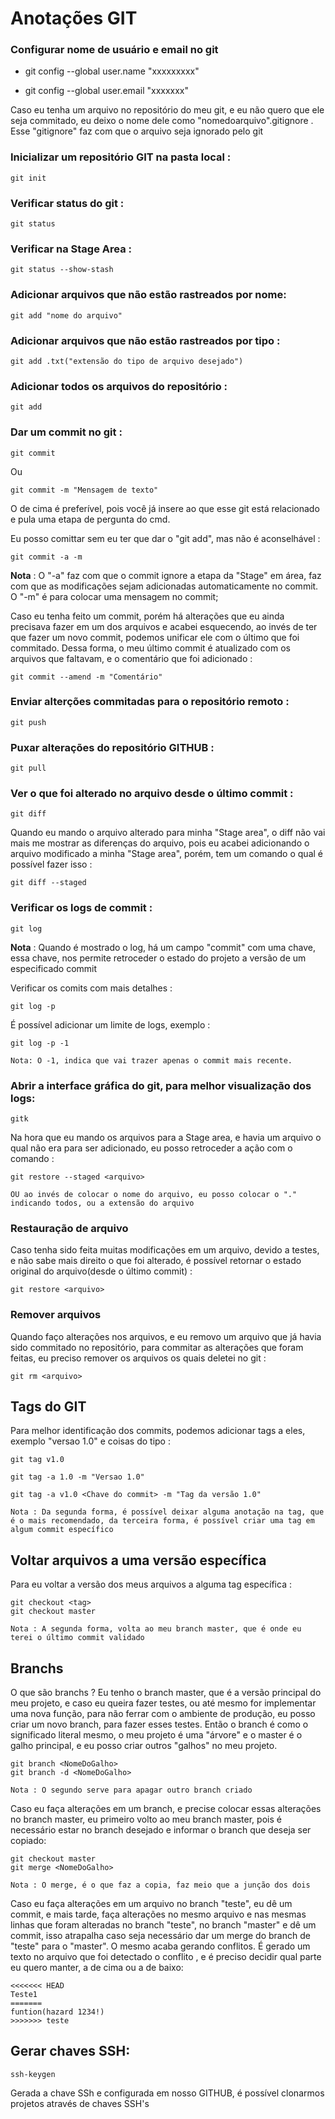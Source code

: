 # Anotações GIT
 

 ### Configurar nome de usuário e email no git

* git config --global user.name "xxxxxxxxx"


* git config --global user.email "xxxxxxx"


Caso eu tenha um arquivo no repositório do meu git, e eu não quero que ele seja commitado, eu deixo o nome dele como "nomedoarquivo".gitignore . Esse "gitignore" faz com que o arquivo seja ignorado pelo git

### Inicializar um repositório GIT na pasta local :
	
	git init

### Verificar status do git :
	
	git status

### Verificar na Stage Area :

	git status --show-stash

### Adicionar arquivos que não estão rastreados por nome:
	
	git add "nome do arquivo" 

### Adicionar arquivos que não estão rastreados por tipo :
	
	git add .txt("extensão do tipo de arquivo desejado")


### Adicionar todos os arquivos do repositório :
	
	git add

### Dar um commit no git :

	git commit

Ou

	git commit -m "Mensagem de texto" 

O de cima é preferível, pois você já insere ao que esse git está relacionado e pula uma etapa de pergunta do cmd.

Eu posso comittar sem eu ter que dar o "git add", mas não é aconselhável : 
	
	git commit -a -m

**Nota** : O "-a" faz com que o commit ignore a etapa da "Stage" em área, faz com que as modificações sejam adicionadas automaticamente no commit. O "-m" é para colocar uma mensagem no commit;

Caso eu tenha feito um commit, porém há alterações que eu ainda precisava fazer em um dos arquivos e acabei esquecendo, ao invés de ter que fazer um novo commit, podemos unificar ele com o último que foi commitado. Dessa forma, o meu último commit é atualizado com os arquivos que faltavam, e o comentário que foi adicionado : 
	
	git commit --amend -m "Comentário" 



### Enviar alterções commitadas para o repositório remoto :

	git push

### Puxar alterações do repositório GITHUB :

	git pull

### Ver o que foi alterado no arquivo desde o último commit :
	
	git diff

Quando eu mando o arquivo alterado para minha "Stage area", o diff não vai mais me mostrar as diferenças do arquivo, pois eu acabei adicionando o arquivo modificado a minha "Stage area", porém, tem um comando o qual é possível fazer isso :

	git diff --staged

### Verificar os logs de commit :
	
	git log
**Nota** : Quando é mostrado o log, há um campo "commit" com uma chave, essa chave, nos permite retroceder o estado do projeto a versão de um especificado commit 

Verificar os comits com mais detalhes :
	
	git log -p

É possível adicionar um limite de logs, exemplo :
	
	git log -p -1 
	
	Nota: O -1, indica que vai trazer apenas o commit mais recente.

### Abrir a interface gráfica do git, para melhor visualização dos logs:

	gitk

Na hora que eu mando os arquivos para a Stage area, e havia um arquivo o qual não era para ser adicionado, eu posso retroceder a ação com o comando :

	git restore --staged <arquivo>
	
	OU ao invés de colocar o nome do arquivo, eu posso colocar o "." indicando todos, ou a extensão do arquivo

### Restauração de arquivo

Caso tenha sido feita muitas modificações em um arquivo, devido a testes, e não sabe mais direito o que foi alterado, é possível retornar o estado original do arquivo(desde o último commit) :

	git restore <arquivo> 

### Remover arquivos 

Quando faço alterações nos arquivos, e eu removo um arquivo que já havia sido commitado no repositório, para commitar as alterações que foram feitas, eu preciso remover os arquivos os quais deletei no git :

	git rm <arquivo>

## Tags do GIT

Para melhor identificação dos commits, podemos adicionar tags a eles, exemplo "versao 1.0" e coisas do tipo :

	git tag v1.0

	git tag -a 1.0 -m "Versao 1.0"

	git tag -a v1.0 <Chave do commit> -m "Tag da versão 1.0"

	Nota : Da segunda forma, é possível deixar alguma anotação na tag, que é o mais recomendado, da terceira forma, é possível criar uma tag em algum commit específico

## Voltar arquivos a uma versão específica

Para eu voltar a versão dos meus arquivos a alguma tag específica :

	git checkout <tag>
	git checkout master

	Nota : A segunda forma, volta ao meu branch master, que é onde eu terei o último commit validado

## Branchs

O que são branchs ? Eu tenho o branch master, que é a versão principal do meu projeto, e caso eu queira fazer testes, ou até mesmo for implementar uma nova função, para não ferrar com o ambiente de produção, eu posso criar um novo branch, para fazer esses testes. Então o branch é como o significado literal mesmo, o meu projeto é uma "árvore" e o master é o galho principal, e eu posso criar outros "galhos" no meu projeto.
	
	git branch <NomeDoGalho>
	git branch -d <NomeDoGalho>

	Nota : O segundo serve para apagar outro branch criado

Caso eu faça alterações em um branch, e precise colocar essas alterações no branch master, eu primeiro volto ao meu branch master, pois é necessário estar no branch desejado e informar o branch que deseja ser copiado: 
	
	git checkout master
	git merge <NomeDoGalho>

	Nota : O merge, é o que faz a copia, faz meio que a junção dos dois

Caso eu faça alterações em um arquivo no branch "teste", eu dê um commit, e mais tarde, faça alterações no mesmo arquivo e nas mesmas linhas que foram alteradas no branch "teste", no branch "master" e dê um commit, isso atrapalha caso seja necessário dar um merge do branch de "teste" para o "master". O mesmo acaba gerando conflitos. É gerado um texto no arquivo que foi detectado o conflito , e é preciso decidir qual parte eu quero manter, a de cima ou a de baixo:

	
	<<<<<<< HEAD
	Teste1
	=======
	funtion(hazard 1234!)
	>>>>>>> teste
	
## Gerar chaves SSH:

	ssh-keygen

Gerada a chave SSh e configurada em nosso GITHUB, é possível clonarmos projetos através de chaves SSH's

